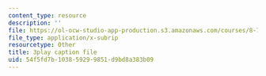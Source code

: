 ```yaml
---
content_type: resource
description: ''
file: https://ol-ocw-studio-app-production.s3.amazonaws.com/courses/8-701-introduction-to-nuclear-and-particle-physics-fall-2020/54f5fd7b103859299851d9bd8a383b09_vICUY43i190.vtt
file_type: application/x-subrip
resourcetype: Other
title: 3play caption file
uid: 54f5fd7b-1038-5929-9851-d9bd8a383b09
---
```

